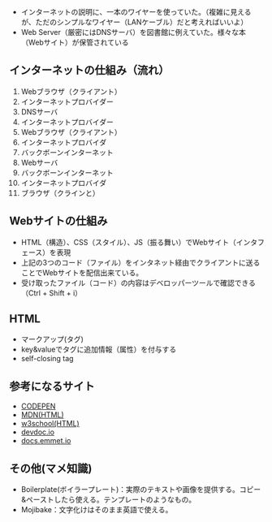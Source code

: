 - インターネットの説明に、一本のワイヤーを使っていた。（複雑に見えるが、ただのシンプルなワイヤー（LANケーブル）だと考えればいいよ）
- Web Server（厳密にはDNSサーバ）を図書館に例えていた。様々な本（Webサイト）が保管されている

## インターネットの仕組み（流れ）
1. Webブラウザ（クライアント）
1. インターネットプロバイダー
1. DNSサーバ
1. インターネットプロバイダー
1. Webブラウザ（クライアント）
1. インターネットプロバイダ
1. バックボーンインターネット
1. Webサーバ
1. バックボーンインターネット
1. インターネットプロバイダ
1. ブラウザ（クラインと）

## Webサイトの仕組み
- HTML（構造）、CSS（スタイル）、JS（振る舞い）でWebサイト（インタフェース）を表現
- 上記の3つのコード（ファイル）をインタネット経由でクライアントに送ることでWebサイトを配信出来ている。
- 受け取ったファイル（コード）の内容はデベロッパーツールで確認できる（Ctrl + Shift + i）

## HTML
- マークアップ(タグ)
- key&valueでタグに追加情報（属性）を付与する
- self-closing tag

## 参考になるサイト
- [CODEPEN](https://codepen.io/)
- [MDN(HTML)](https://developer.mozilla.org/en-US/docs/Web/HTML/Element/Heading_Elements)
- [w3school(HTML)](https://www.w3schools.com/html/html_headings.asp)
- [devdoc.io](https://devdocs.io/)
- [docs.emmet.io](https://docs.emmet.io/cheat-sheet/)

## その他(マメ知識)
- Boilerplate(ボイラープレート)：実際のテキストや画像を提供する。コピー&ペーストしたら使える。テンプレートのようなもの。
- Mojibake：文字化けはそのまま英語で使える。
